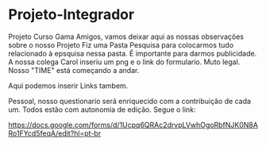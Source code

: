 # Projeto-Integrador
Projeto Curso Gama
Amigos, vamos deixar aqui as nossas observações sobre o nosso Projeto
Fiz uma Pasta Pesquisa para colocarmos tudo relacionado à epsquisa nessa pasta. É importante para darmos publicidade.
A nossa colega Carol inseriu um png e o link do formulario. Muto legal.
Nosso "TIME" está começando a andar.

Aqui podemos inserir Links tambem.

Pessoal, nosso questionario será enriquecido com a contribuição de cada um. Todos estão com autonomia de edição. Segue o link:

https://docs.google.com/forms/d/1Ucpq6QRAc2drvpLVwhOgoRbfNJK0N8ARo1FYcd5feqA/edit?hl=pt-br

